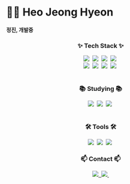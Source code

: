 # 🙇‍♂️ Heo Jeong Hyeon 

#### 정진, 개발중

<!--
**JeongHyeon-Heo/JeongHyeon-Heo** is a ✨ _special_ ✨ repository because its `README.md` (this file) appears on your GitHub profile.


<!--내용 부분-->
<h3 align="center">✨ Tech Stack ✨</h3>
<div align="center">
  <img src="https://img.shields.io/badge/java-20232a.svg?style=for-the-badge&logo=java&logoColor=61DAFB" />&nbsp
  <img src="https://img.shields.io/badge/Spring Boot-F7DF1E.svg?style=for-the-badge&logo=spring Boot&logoColor=20232a" />&nbsp
  <img src="https://img.shields.io/badge/html5-E34F26.svg?style=for-the-badge&logo=html5&logoColor=white" />&nbsp
  <img src="https://img.shields.io/badge/spring-181717.svg?style=for-the-badge&logo=spring&logoColor=white" />&nbsp
</div>

<div align="center">
  <img src="https://img.shields.io/badge/MySQL-DB7093?style=for-the-badge&logo=mysql&logoColor=ffd35b" />&nbsp
  <img src="https://img.shields.io/badge/spring data jpa-1daabb.svg?style=for-the-badge&logo=spring%20data%20jpa&logoColor=white" />&nbsp
  <img src="https://img.shields.io/badge/spring security-1572B6.svg?style=for-the-badge&logo=spring security&logoColor=white" />&nbsp
  <img src="https://img.shields.io/badge/jwt-3670A0?style=for-the-badge&logo=jwt&logoColor=ffdd54" />&nbsp
</div>

<br>

<h3 align="center">📚 Studying 📚</h3>
<div align="center">
  <img src="https://img.shields.io/badge/amazon ec2-FF4154?style=for-the-badge&logo=amazon%20ec2&logoColor=white" />&nbsp
  <img src="https://img.shields.io/badge/docker-3578E5?style=for-the-badge&logo=docker&logoColor=white" />&nbsp
  <img src="https://img.shields.io/badge/jpa-3578E5?style=for-the-badge&logo=docker&logoColor=white" />&nbsp

</div>

<br>

<h3 align="center">🛠 Tools 🛠</h3>
<div align="center">
  <img src="https://img.shields.io/badge/git-F05033.svg?style=for-the-badge&logo=git&logoColor=white" />&nbsp
  <img src="https://img.shields.io/badge/github-181717.svg?style=for-the-badge&logo=github&logoColor=white" />&nbsp
  <img src="https://img.shields.io/badge/Notion-F3F3F3.svg?style=for-the-badge&logo=notion&logoColor=black" />&nbsp
</div>


<h3 align="center">📫 Contact 📫</h3>
<div align="center">
  <a href="https://velog.io/@auspiciousjh">
    <img src="https://img.shields.io/badge/Velog-1EBC8F?style=for-the-badge&logo=velog&logoColor=white" />&nbsp
  </a>
  <a href="mailto:auspiciousjh@hansung.ac.kr">
    <img
      src="https://img.shields.io/badge/auspiciousjh@hansung.ac.kr-D14836?style=for-the-badge&logo=gmail&logoColor=white"/>&nbsp
  </a>
</div>



